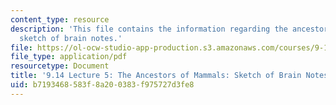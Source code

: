```yaml
---
content_type: resource
description: 'This file contains the information regarding the ancestors of mammals:
  sketch of brain notes.'
file: https://ol-ocw-studio-app-production.s3.amazonaws.com/courses/9-14-brain-structure-and-its-origins-spring-2014/b7193468583f8a200383f975727d3fe8_MIT9_14S14_Lecture5.pdf
file_type: application/pdf
resourcetype: Document
title: '9.14 Lecture 5: The Ancestors of Mammals: Sketch of Brain Notes'
uid: b7193468-583f-8a20-0383-f975727d3fe8
---
```

